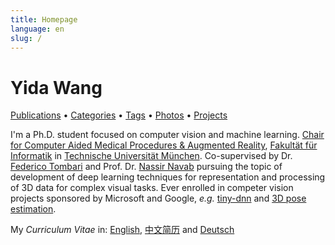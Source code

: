 ```yaml
---
title: Homepage
language: en
slug: /
---
```


# Yida Wang

[Publications](/posts/) &bull; [Categories](/categories/) &bull; [Tags](/tags/) &bull; [Photos](/photos/) &bull; [Projects](/projects/)

I'm a Ph.D. student focused on computer vision and machine learning. [Chair for Computer Aided Medical Procedures & Augmented Reality](http://campar.in.tum.de/WebHome), [Fakultät für Informatik](http://www.in.tum.de) in [Technische Universität München](https://www.tum.de/). 
Co-supervised by Dr. [Federico Tombari](http://campar.in.tum.de/Main/FedericoTombari) and Prof. Dr. [Nassir Navab](http://campar.in.tum.de/Main/NassirNavab) pursuing the topic of development of deep learning techniques for representation and processing of 3D data for complex visual tasks.
Ever enrolled in competer vision projects sponsored by Microsoft and Google, *e.g.* [tiny-dnn](https://github.com/tiny-dnn/tiny-dnn) and [3D pose estimation](https://github.com/opencv/opencv_contrib/tree/master/modules/cnn_3dobj).

My *Curriculum Vitae* in: [English](/resume_yida_en.pdf), [中文简历](/resume_yida_cn.pdf) and [Deutsch](/resume_yida_de.pdf)

